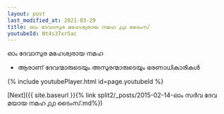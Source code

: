 ```yaml
---
layout: post
last_modified_at: 2021-03-29
title: ഓം ദേവാസുര മഹേശ്വരായ നമഹ ൧൧ ടൈംസ്
youtubeId: Nt4s37xr5ac
---
```

 
 
 ഓം ദേവാസുര മഹേശ്വരായ നമഹ 
 
 -  ആരാണ് ദേവന്മാരുടെയും അസുരന്മാരുടെയും ഭരണാധികാരികൾ 
 
  
 
  
 
 
 
 
 
 


{% include youtubePlayer.html id=page.youtubeId %}
 
[Next]({{ site.baseurl }}{% link  split2/_posts/2015-02-14-ഓം സർവ ദേവ മയായ നമഹ ൧൧ ടൈംസ്.md%})
 
